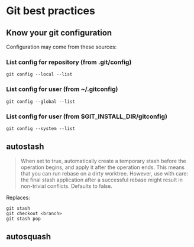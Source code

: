 # Git best practices

## Know your git configuration

Configuration may come from these sources:

### List config for repository (from .git/config)
```
git config --local --list 
```
### List config for user (from ~/.gitconfig)
```
git config --global --list
```
### List config for user (from $GIT_INSTALL_DIR/gitconfig)
```
git config --system --list
```

## autostash
> When set to true, automatically create a temporary stash before the operation begins, and apply it after the operation ends. This means that you can run rebase on a dirty worktree. However, use with care: the final stash application after a successful rebase might result in non-trivial conflicts. Defaults to false.

Replaces:
```
git stash
git checkout <branch>
git stash pop
```

## autosquash

